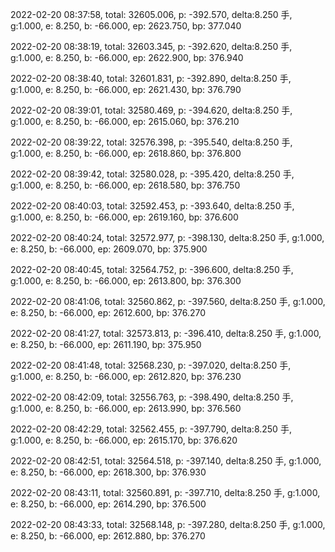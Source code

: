 2022-02-20 08:37:58, total: 32605.006, p: -392.570, delta:8.250 手, g:1.000, e: 8.250, b: -66.000, ep: 2623.750, bp: 377.040

2022-02-20 08:38:19, total: 32603.345, p: -392.620, delta:8.250 手, g:1.000, e: 8.250, b: -66.000, ep: 2622.900, bp: 376.940

2022-02-20 08:38:40, total: 32601.831, p: -392.890, delta:8.250 手, g:1.000, e: 8.250, b: -66.000, ep: 2621.430, bp: 376.790

2022-02-20 08:39:01, total: 32580.469, p: -394.620, delta:8.250 手, g:1.000, e: 8.250, b: -66.000, ep: 2615.060, bp: 376.210

2022-02-20 08:39:22, total: 32576.398, p: -395.540, delta:8.250 手, g:1.000, e: 8.250, b: -66.000, ep: 2618.860, bp: 376.800

2022-02-20 08:39:42, total: 32580.028, p: -395.420, delta:8.250 手, g:1.000, e: 8.250, b: -66.000, ep: 2618.580, bp: 376.750

2022-02-20 08:40:03, total: 32592.453, p: -393.640, delta:8.250 手, g:1.000, e: 8.250, b: -66.000, ep: 2619.160, bp: 376.600

2022-02-20 08:40:24, total: 32572.977, p: -398.130, delta:8.250 手, g:1.000, e: 8.250, b: -66.000, ep: 2609.070, bp: 375.900

2022-02-20 08:40:45, total: 32564.752, p: -396.600, delta:8.250 手, g:1.000, e: 8.250, b: -66.000, ep: 2613.800, bp: 376.300

2022-02-20 08:41:06, total: 32560.862, p: -397.560, delta:8.250 手, g:1.000, e: 8.250, b: -66.000, ep: 2612.600, bp: 376.270

2022-02-20 08:41:27, total: 32573.813, p: -396.410, delta:8.250 手, g:1.000, e: 8.250, b: -66.000, ep: 2611.190, bp: 375.950

2022-02-20 08:41:48, total: 32568.230, p: -397.020, delta:8.250 手, g:1.000, e: 8.250, b: -66.000, ep: 2612.820, bp: 376.230

2022-02-20 08:42:09, total: 32556.763, p: -398.490, delta:8.250 手, g:1.000, e: 8.250, b: -66.000, ep: 2613.990, bp: 376.560

2022-02-20 08:42:29, total: 32562.455, p: -397.790, delta:8.250 手, g:1.000, e: 8.250, b: -66.000, ep: 2615.170, bp: 376.620

2022-02-20 08:42:51, total: 32564.518, p: -397.140, delta:8.250 手, g:1.000, e: 8.250, b: -66.000, ep: 2618.300, bp: 376.930

2022-02-20 08:43:11, total: 32560.891, p: -397.710, delta:8.250 手, g:1.000, e: 8.250, b: -66.000, ep: 2614.290, bp: 376.500

2022-02-20 08:43:33, total: 32568.148, p: -397.280, delta:8.250 手, g:1.000, e: 8.250, b: -66.000, ep: 2612.880, bp: 376.270